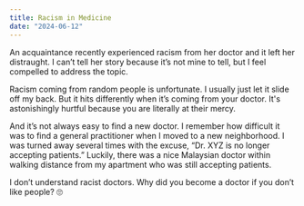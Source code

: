 ```yaml
---
title: Racism in Medicine
date: "2024-06-12"
---
```


An acquaintance recently experienced racism from her doctor and it left her distraught. I can’t tell her story because it’s not mine to tell, but I feel compelled to address the topic.

Racism coming from random people is unfortunate. I usually just let it slide off my back. But it hits differently when it’s coming from your doctor. It's astonishingly hurtful because you are literally at their mercy. 

And it’s not always easy to find a new doctor. I remember how difficult it was to find a general practitioner when I moved to a new neighborhood. I was turned away several times with the excuse, “Dr. XYZ is no longer accepting patients.” Luckily, there was a nice Malaysian doctor within walking distance from my apartment who was still accepting patients.

I don’t understand racist doctors. Why did you become a doctor if you don’t like people? 🙄
